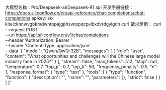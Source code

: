 大模型名称：Pro/Deepseek-ai/Deepseek-R1
api 开发手册链接：https://docs.siliconflow.cn/cn/api-reference/chat-completions/chat-completions
apikey: sk-klteickhnwvgbkmdwhtbpajgphsvnppqcpxlbxdvrdgylgdh
curl 请求示例：
curl --request POST \
  --url https://api.siliconflow.cn/v1/chat/completions \
  --header 'Authorization: Bearer <token>' \
  --header 'Content-Type: application/json' \
  --data '{
  "model": "Qwen/QwQ-32B",
  "messages": [
    {
      "role": "user",
      "content": "What opportunities and challenges will the Chinese large model industry face in 2025?"
    }
  ],
  "stream": false,
  "max_tokens": 512,
  "stop": null,
  "temperature": 0.7,
  "top_p": 0.7,
  "top_k": 50,
  "frequency_penalty": 0.5,
  "n": 1,
  "response_format": {
    "type": "text"
  },
  "tools": [
    {
      "type": "function",
      "function": {
        "description": "<string>",
        "name": "<string>",
        "parameters": {},
        "strict": false
      }
    }
  ]
}'